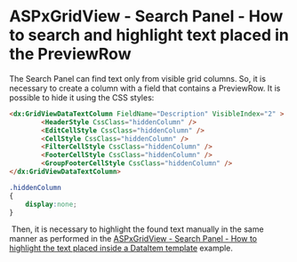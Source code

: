# ASPxGridView - Search Panel - How to search and highlight text placed in the PreviewRow


<p>The Search Panel can find text only from visible grid columns. So, it is necessary to create a column with a field that contains a PreviewRow. It is possible to hide it using the CSS styles:</p>


```aspx
<dx:GridViewDataTextColumn FieldName="Description" VisibleIndex="2" >
        <HeaderStyle CssClass="hiddenColumn" />
        <EditCellStyle CssClass="hiddenColumn" />
        <CellStyle CssClass="hiddenColumn" />
        <FilterCellStyle CssClass="hiddenColumn" />
        <FooterCellStyle CssClass="hiddenColumn" />
        <GroupFooterCellStyle CssClass="hiddenColumn" />
</dx:GridViewDataTextColumn>  
```




```css
.hiddenColumn
{
    display:none;
}

```


<p> Then, it is necessary to highlight the found text manually in the same manner as performed in the <a href="https://www.devexpress.com/Support/Center/p/T222691">ASPxGridView - Search Panel - How to highlight the text placed inside a DataItem template</a> example.</p>

<br/>


